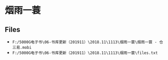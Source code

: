 # 烟雨一蓑

## Files

- `F:/5000G电子书\06-书库更新（201911）\2018.11\1113\烟雨一蓑\烟雨一蓑 - 仓三易.mobi`
- `F:/5000G电子书\06-书库更新（201911）\2018.11\1113\烟雨一蓑\files.txt`
